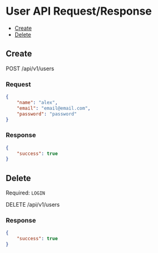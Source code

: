 # User API Request/Response

 - [Create](#create)
 - [Delete](#delete)

## Create

POST /api/v1/users

### Request

```json
{
    "name": "alex",
    "email": "email@email.com",
    "password": "password"
}
```

### Response

```json
{
    "success": true
}
```

## Delete

Required: `LOGIN`

DELETE /api/v1/users

### Response

```json
{
    "success": true
}
```
